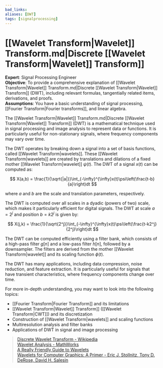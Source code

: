 ```yaml
---
bad_links: 
aliases: [DWT]
tags: [signalprocessing]
---
```

# [[Wavelet Transform|Wavelet]] Transform.md|Discrete [[Wavelet Transform|Wavelet]] Transform]]
**Expert**: Signal Processing Engineer  
**Objective**: To provide a comprehensive explanation of [[Wavelet Transform|Wavelet]] Transform.md|Discrete [[Wavelet Transform|Wavelet]] Transform]] (DWT), including relevant formulas, tangentially related items, derivations, and proofs.  
**Assumptions**: You have a basic understanding of signal processing, [[Fourier Transform|Fourier transforms]], and linear algebra.

The [[Wavelet Transform|Wavelet]] Transform.md|Discrete [[Wavelet Transform|Wavelet]] Transform]] (DWT) is a mathematical technique used in signal processing and image analysis to represent data or functions. It is particularly useful for non-stationary signals, where frequency components may vary over time. 

The DWT operates by breaking down a signal into a set of basis functions, called [[Wavelet Transform|wavelets]]. These [[Wavelet Transform|wavelets]] are created by translations and dilations of a fixed mother [[Wavelet Transform|wavelet]] $\psi(t)$. The DWT of a signal $x(t)$ can be computed as:

$$
X(a,b) = \frac{1}{\sqrt{|a|}}\int_{-\infty}^{\infty}x(t)\psi\left(\frac{t-b}{a}\right)dt
$$

where $a$ and $b$ are the scale and translation parameters, respectively. 

The DWT is computed over all scales in a dyadic (powers of two) scale, which makes it particularly efficient for digital signals. The DWT at scale $a=2^j$ and position $b=k2^j$ is given by:

$$
X(j,k) = \frac{1}{\sqrt{2^j}}\int_{-\infty}^{\infty}x(t)\psi\left(\frac{t-k2^j}{2^j}\right)dt
$$

The DWT can be computed efficiently using a filter bank, which consists of a high-pass filter $g[n]$ and a low-pass filter $h[n]$, followed by a downsampler. The filters are derived from the mother [[Wavelet Transform|wavelet]] and its scaling function $\phi(t)$.

The DWT has many applications, including data compression, noise reduction, and feature extraction. It is particularly useful for signals that have transient characteristics, where frequency components change over time.

For more in-depth understanding, you may want to look into the following topics:

- [[Fourier Transform|Fourier Transform]] and its limitations
- [[Wavelet Transform|Wavelet]] Transform]] ([[Wavelet Transform|CWT]]) and its discretization
- Construction of [[Wavelet Transform|wavelets]] and scaling functions
- Multiresolution analysis and filter banks
- Applications of DWT in signal and image processing

> [Discrete Wavelet Transform - Wikipedia](https://www.google.com/search?q=Discrete+Wavelet+Transform+site:wikipedia.org)  
> [Wavelet Analysis - MathWorks](https://www.google.com/search?q=Wavelet+Analysis+site:mathworks.com)  
> [A Really Friendly Guide to Wavelets](https://www.google.com/search?q=A+Really+Friendly+Guide+to+Wavelets)  
> [Wavelets for Computer Graphics: A Primer - Eric J. Stollnitz, Tony D. DeRose, David H. Salesin](https://www.google.com/search?q=Wavelets+for+Computer+Graphics%3A+A+Primer)